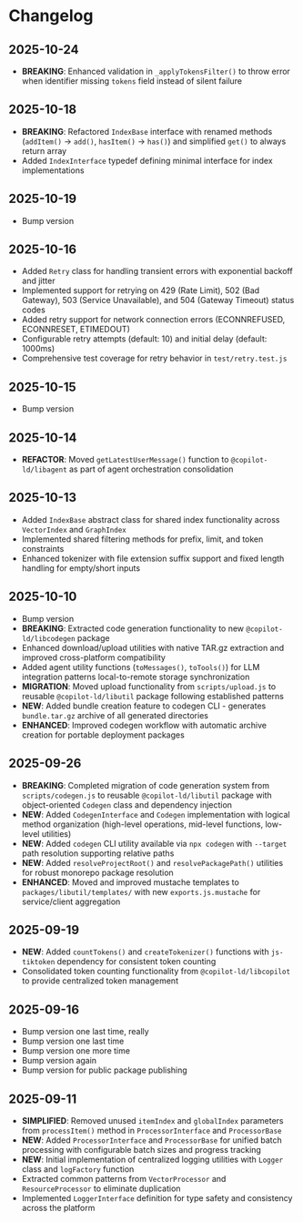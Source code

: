 # Changelog

## 2025-10-24

- **BREAKING**: Enhanced validation in `_applyTokensFilter()` to throw error
  when identifier missing `tokens` field instead of silent failure

## 2025-10-18

- **BREAKING**: Refactored `IndexBase` interface with renamed methods
  (`addItem()` → `add()`, `hasItem()` → `has()`) and simplified `get()` to
  always return array
- Added `IndexInterface` typedef defining minimal interface for index
  implementations

## 2025-10-19

- Bump version

## 2025-10-16

- Added `Retry` class for handling transient errors with exponential backoff and
  jitter
- Implemented support for retrying on 429 (Rate Limit), 502 (Bad Gateway), 503
  (Service Unavailable), and 504 (Gateway Timeout) status codes
- Added retry support for network connection errors (ECONNREFUSED, ECONNRESET,
  ETIMEDOUT)
- Configurable retry attempts (default: 10) and initial delay (default: 1000ms)
- Comprehensive test coverage for retry behavior in `test/retry.test.js`

## 2025-10-15

- Bump version

## 2025-10-14

- **REFACTOR**: Moved `getLatestUserMessage()` function to
  `@copilot-ld/libagent` as part of agent orchestration consolidation

## 2025-10-13

- Added `IndexBase` abstract class for shared index functionality across
  `VectorIndex` and `GraphIndex`
- Implemented shared filtering methods for prefix, limit, and token constraints
- Enhanced tokenizer with file extension suffix support and fixed length
  handling for empty/short inputs

## 2025-10-10

- Bump version
- **BREAKING**: Extracted code generation functionality to new
  `@copilot-ld/libcodegen` package
- Enhanced download/upload utilities with native TAR.gz extraction and improved
  cross-platform compatibility
- Added agent utility functions (`toMessages()`, `toTools()`) for LLM
  integration patterns local-to-remote storage synchronization
- **MIGRATION**: Moved upload functionality from `scripts/upload.js` to reusable
  `@copilot-ld/libutil` package following established patterns
- **NEW**: Added bundle creation feature to codegen CLI - generates
  `bundle.tar.gz` archive of all generated directories
- **ENHANCED**: Improved codegen workflow with automatic archive creation for
  portable deployment packages

## 2025-09-26

- **BREAKING**: Completed migration of code generation system from
  `scripts/codegen.js` to reusable `@copilot-ld/libutil` package with
  object-oriented `Codegen` class and dependency injection
- **NEW**: Added `CodegenInterface` and `Codegen` implementation with logical
  method organization (high-level operations, mid-level functions, low-level
  utilities)
- **NEW**: Added `codegen` CLI utility available via `npx codegen` with
  `--target` path resolution supporting relative paths
- **NEW**: Added `resolveProjectRoot()` and `resolvePackagePath()` utilities for
  robust monorepo package resolution
- **ENHANCED**: Moved and improved mustache templates to
  `packages/libutil/templates/` with new `exports.js.mustache` for
  service/client aggregation

## 2025-09-19

- **NEW**: Added `countTokens()` and `createTokenizer()` functions with
  `js-tiktoken` dependency for consistent token counting
- Consolidated token counting functionality from `@copilot-ld/libcopilot` to
  provide centralized token management

## 2025-09-16

- Bump version one last time, really
- Bump version one last time
- Bump version one more time
- Bump version again
- Bump version for public package publishing

## 2025-09-11

- **SIMPLIFIED**: Removed unused `itemIndex` and `globalIndex` parameters from
  `processItem()` method in `ProcessorInterface` and `ProcessorBase`
- **NEW**: Added `ProcessorInterface` and `ProcessorBase` for unified batch
  processing with configurable batch sizes and progress tracking
- **NEW**: Initial implementation of centralized logging utilities with `Logger`
  class and `logFactory` function
- Extracted common patterns from `VectorProcessor` and `ResourceProcessor` to
  eliminate duplication
- Implemented `LoggerInterface` definition for type safety and consistency
  across the platform
